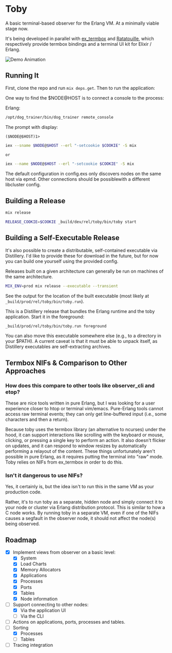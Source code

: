 # Toby

A basic terminal-based observer for the Erlang VM.  At a minimally viable stage now.

It's being developed in parallel with [ex_termbox][1] and [Ratatouille][2],
which respectively provide termbox bindings and a terminal UI kit for Elixir /
Erlang.

![Demo Animation](https://ndreynolds.github.io/images/toby-demo.svg)

## Running It

First, clone the repo and run `mix deps.get`. Then to run the application:

One way to find the $NODE@HOST is to connect a console to the process:

Erlang:
```bash
/opt/dog_trainer/bin/dog_trainer remote_console
```
The prompt with display:
```
($NODE@$HOST)1>
```

```bash
iex --sname $NODE@$HOST --erl "-setcookie $COOKIE" -S mix

or

iex --name $NODE@$HOST --erl "-setcookie $COOKIE" -S mix
```

The default configuration in config.exs only discovers nodes on the same host via epmd.  Other connections should be possiblewith a different libcluster config.

## Building a Release

```bash
mix release
```


```bash
RELEASE_COOKIE=$COOKIE _build/dev/rel/toby/bin/toby start
```

## Building a Self-Executable Release

It's also possible to create a distributable, self-contained executable via
Distillery. I'd like to provide these for download in the future, but for now
you can build one yourself using the provided config.

Releases built on a given architecture can generally be run on machines of the
same architecture.

```bash
MIX_ENV=prod mix release --executable --transient
```

See the output for the location of the built executable (most likely at
`_build/prod/rel/toby/bin/toby.run`).

This is a Distillery release that bundles the Erlang runtime and the toby
application. Start it in the foreground:

```bash
_build/prod/rel/toby/bin/toby.run foreground
```

You can also move this executable somewhere else (e.g., to a directory in your
$PATH). A current caveat is that it must be able to unpack itself, as Distillery
executables are self-extracting archives.

## Termbox NIFs & Comparison to Other Approaches

### How does this compare to other tools like observer_cli and etop?

These are nice tools written in pure Erlang, but I was looking for a user
experience closer to htop or terminal vim/emacs. Pure-Erlang tools cannot access
raw terminal events; they can only get line-buffered input (i.e., some
characters and then a return).

Because toby uses the termbox library (an alternative to ncurses) under the
hood, it can support interactions like scrolling with the keyboard or mouse,
clicking, or pressing a single key to perform an action. It also doesn't flicker
on updates, and it can respond to window resizes by automatically performing a
relayout of the content. These things unfortunately aren't possible in pure
Erlang, as it requires putting the terminal into "raw" mode. Toby relies on NIFs
from ex_termbox in order to do this.

### Isn't it dangerous to use NIFs?

Yes, it certainly is, but the idea isn't to run this in the same VM as your
production code.

Rather, it's to run toby as a separate, hidden node and simply connect it to
your node or cluster via Erlang distribution protocol. This is similar to how a
C node works. By running toby in a separate VM, even if one of the NIFs causes a
segfault in the observer node, it should not affect the node(s) being observed.

## Roadmap

* [x] Implement views from observer on a basic level:
  * [x] System
  * [x] Load Charts
  * [x] Memory Allocators
  * [x] Applications
  * [x] Processes
  * [x] Ports
  * [x] Tables
  * [x] Node information
* [ ] Support connecting to other nodes:
  * [x] Via the application UI
  * [ ] Via the CLI
* [ ] Actions on applications, ports, processes and tables.
* [ ] Sorting
  * [x] Processes
  * [ ] Tables
* [ ] Tracing integration

[1]: https://github.com/ndreynolds/ex_termbox
[2]: https://github.com/ndreynolds/ratatouille
